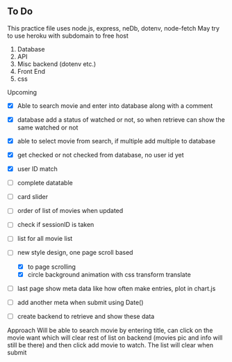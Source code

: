 
## To Do

This practice file uses node.js, express, neDb, dotenv, node-fetch
May try to use heroku with subdomain to free host

1. Database
2. API
3. Misc backend (dotenv etc.)
4. Front End 
5. css

Upcoming
- [X] Able to search movie and enter into database along with a comment
- [X] database add a status of watched or not, so when retrieve can show the same watched or not
- [X] able to select movie from search, if multiple add multiple to database
- [X] get checked or not checked from database, no user id yet
- [X] user ID match
- [ ] complete datatable
- [ ] card slider


- [ ] order of list of movies when updated
- [ ] check if sessionID is taken
- [ ] list for all movie list
- [ ] new style design, one page scroll based
    - [X] to page scrolling
    - [X] circle background animation with css transform translate
- [ ] last page show meta data like how often make entries, plot in chart.js
- [ ] add another meta when submit using Date()
- [ ] create backend to retrieve and show these data

Approach
Will be able to search movie by entering title, can click on the movie want which will clear rest of list on backend
(movies pic and info will still be there) and then click add movie to watch.
The list will clear when submit
